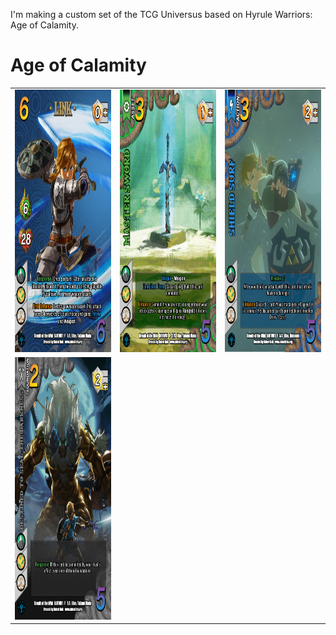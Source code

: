 I'm making a custom set of the TCG Universus based on Hyrule Warriors: Age of Calamity.

# Age of Calamity

<table>
  <tr>
    <td><img src="img/botw01/botw01-001.png" alt="Link" width="300" height="420"></td>
    <td><img src="img/botw01/botw01-002.png" alt="Master Sword" width="300" height="420"></td>
    <td><img src="img/botw01/botw01-003.png" alt="Shield Surf" width="300" height="420"></td>
   </tr> 
   <tr>
      <td><img src="img/botw01/botw01-007.png" alt="Destined to Seal the Darkness" width="300" height="420"></td>
  </td>
  </tr>
</table>
